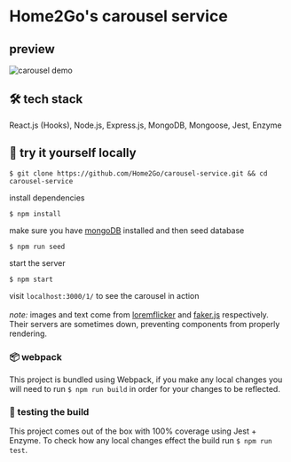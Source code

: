 # Home2Go's carousel service

## preview
![carousel demo](./demo.gif)

## 🛠 tech stack
React.js (Hooks), Node.js, Express.js, MongoDB, Mongoose, Jest, Enzyme

## 📍 try it yourself locally

```
$ git clone https://github.com/Home2Go/carousel-service.git && cd carousel-service
```
install dependencies

```
$ npm install
```

make sure you have [mongoDB](https://docs.mongodb.com/manual/administration/install-community/) installed and then seed database

```
$ npm run seed
```
start the server
```
$ npm start
```
visit `localhost:3000/1/` to see the carousel in action
<br></br>
*note:* images and text come from [loremflicker](https://loremflickr.com/) and [faker.js](https://github.com/marak/Faker.js/) respectively. Their servers are sometimes down, preventing components from properly rendering. 

### 📦 webpack
This project is bundled using Webpack, if you make any local changes you will need to run `$ npm run build` in order for your changes to be reflected.

### 🧪 testing the build
This project comes out of the box with 100% coverage using Jest + Enzyme. To check how any local changes effect the build run `$ npm run test`.